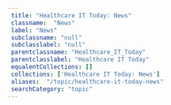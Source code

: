 ```yaml
--- 
 title: "Healthcare IT Today: News" 
 classname:  "News" 
 label: "News" 
 subclassname: "null" 
 subclasslabel: "null" 
 parentclassname: "Healthcare_IT_Today" 
 parentclasslabel: "Healthcare IT Today" 
 equalentCollections: [] 
 collections: ['Healthcare IT Today: News']
 aliases:  "/topic/healthcare-it-today-news"  
 searchCategory: "topic" 
---
```

